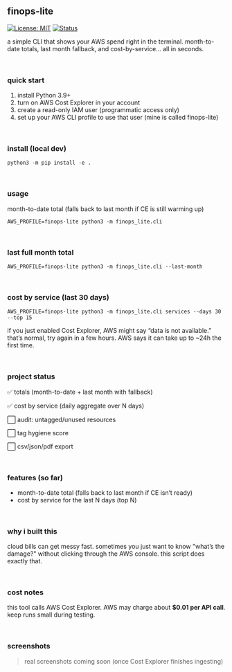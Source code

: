 ## finops-lite

[![License: MIT](https://img.shields.io/badge/License-MIT-yellow.svg)](#license)
[![Status](https://img.shields.io/badge/status-pre--alpha-blue.svg)](#project-status)

a simple CLI that shows your AWS spend right in the terminal.
month-to-date totals, last month fallback, and cost-by-service... all in seconds.

&nbsp;
### quick start

1. install Python 3.9+
2. turn on AWS Cost Explorer in your account
3. create a read-only IAM user (programmatic access only)
4. set up your AWS CLI profile to use that user (mine is called finops-lite)

&nbsp;
### install (local dev)
 ``` 
python3 -m pip install -e .
 ``` 

&nbsp;
### usage

month-to-date total (falls back to last month if CE is still warming up)

 ``` 
AWS_PROFILE=finops-lite python3 -m finops_lite.cli
 ``` 

&nbsp;
### last full month total

 ``` 
AWS_PROFILE=finops-lite python3 -m finops_lite.cli --last-month
 ``` 

&nbsp;
### cost by service (last 30 days)

 ``` 
AWS_PROFILE=finops-lite python3 -m finops_lite.cli services --days 30 --top 15
 ``` 

if you just enabled Cost Explorer, AWS might say “data is not available.”
that’s normal, try again in a few hours. AWS says it can take up to ~24h the first time.

&nbsp;
### project status
✅ totals (month-to-date + last month with fallback)

✅ cost by service (daily aggregate over N days)

⬜ audit: untagged/unused resources

⬜ tag hygiene score

⬜ csv/json/pdf export


&nbsp;
### features (so far)

- month-to-date total (falls back to last month if CE isn’t ready)
- cost by service for the last N days (top N)


&nbsp;
### why i built this
cloud bills can get messy fast.
sometimes you just want to know "what’s the damage?" without clicking through the AWS console.
this script does exactly that.

&nbsp;
### cost notes

this tool calls AWS Cost Explorer. AWS may charge about **$0.01 per API call**. keep runs small during testing.


&nbsp;
### screenshots

> real screenshots coming soon (once Cost Explorer finishes ingesting)

